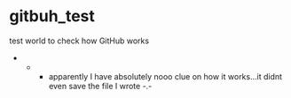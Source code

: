 # gitbuh_test
test world to check how GitHub works
 - - - apparently I have absolutely nooo clue on how it works...it didnt even save the file I wrote -.-
